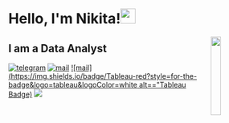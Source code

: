 <h1>Hello, I'm Nikita!<img src="https://media.giphy.com/media/hvRJCLFzcasrR4ia7z/giphy.gif" width="30px"/>
</h1>    </h1>
<img align="right" src="https://autismclassroomresources.com/wp-content/uploads/2013/10/My-Post-4-1024x1024.jpg" width="20%"/>

## I am a Data Analyst

[![telegram](https://img.shields.io/static/v1?style=flat-square&message=telegram&color=26A5E4&logo=Telegram&logoColor=FFFFFF&label=)](https://t.me/matasoff)
[![mail](https://img.shields.io/badge/gmail-c14438?style=flat-square&message=gmail&logo=Gmail&logoColor=white&link=mailto:dmatasoff@gmail.com)](mailto:dmatasoff@gmail.com)
[![mail](https://img.shields.io/badge/Tableau-red?style=for-the-badge&logo=tableau&logoColor=white alt=="Tableau Badge)](https://public.tableau.com/app/profile/nikita.shestakov/vizzes)
<a href="https://public.tableau.com/app/profile/boravlev.n">
    <img src="https://img.shields.io/badge/Tableau-red?style=for-the-badge&logo=tableau&logoColor=white" />


